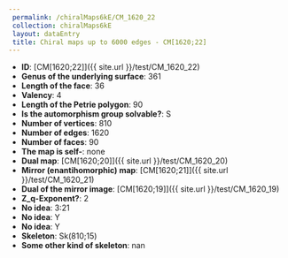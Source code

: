 ```yaml
--- 
 permalink: /chiralMaps6kE/CM_1620_22 
 collection: chiralMaps6kE
 layout: dataEntry
 title: Chiral maps up to 6000 edges - CM[1620;22]
---
```


- **ID**: [CM[1620;22]]({{ site.url }}/test/CM_1620_22)
- **Genus of the underlying surface**: 361
- **Length of the face**: 36
- **Valency**: 4
- **Length of the Petrie polygon**: 90
- **Is the automorphism group solvable?**: S
- **Number of vertices**: 810
- **Number of edges**: 1620
- **Number of faces**: 90
- **The map is self-**: none
- **Dual map**: [CM[1620;20]]({{ site.url }}/test/CM_1620_20)
- **Mirror (enantihomorphic) map**: [CM[1620;21]]({{ site.url }}/test/CM_1620_21)
- **Dual of the mirror image**: [CM[1620;19]]({{ site.url }}/test/CM_1620_19)
- **Z_q-Exponent?**: 2
- **No idea**:  3:21
- **No idea**: Y
- **No idea**: Y
- **Skeleton**: Sk(810;15)
- **Some other kind of skeleton**: nan
